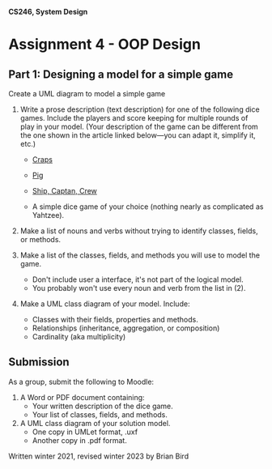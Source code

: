 **CS246, System Design**

# Assignment 4 - OOP Design

## Part 1: Designing a model for a simple game

Create a UML diagram to model a simple game

1. Write a prose description (text description) for one of the following dice games. Include the players and score keeping for multiple rounds of play in your model. (Your description of the game can be different from the one shown in the article linked below&mdash;you can adapt it, simplify it, etc.)

   - [Craps](https://en.wikipedia.org/wiki/Craps)

   - [Pig](https://en.wikipedia.org/wiki/Pig_(dice_game))

   - [Ship, Captan, Crew](https://en.wikipedia.org/wiki/Ship,_captain,_and_crew)

   - A simple dice game of your choice (nothing nearly as complicated as Yahtzee).
2. Make a list of nouns and verbs without trying to identify classes, fields, or methods.
3. Make a list of the classes, fields, and methods you will use to model the game. 
   - Don't include user a interface, it's not part of the logical model.
   - You probably won't use every noun and verb from the list in (2).
3. Make a UML class diagram of your model. Include:
   - Classes with their fields, properties and methods.
   - Relationships (inheritance, aggregation, or composition)
   - Cardinality (aka multiplicity)



## Submission

As a group, submit the following to Moodle:

1. A Word or PDF document containing:
   - Your written description of the dice game.
   - Your list of classes, fields, and methods.
2. A UML class diagram of your solution model.
   - One copy in UMLet format, .uxf
   - Another copy in .pdf format.



Written winter 2021, revised winter 2023 by  Brian Bird